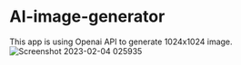 # AI-image-generator
This app is using Openai API to generate 1024x1024 image.
![Screenshot 2023-02-04 025935](https://user-images.githubusercontent.com/71600526/216674581-b0dbb06d-17c7-4549-aa5a-b38c72d07425.png)
